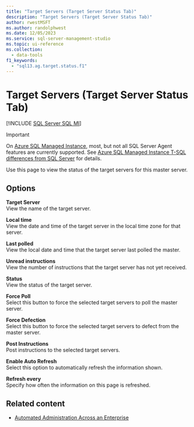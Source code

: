 ```yaml
---
title: "Target Servers (Target Server Status Tab)"
description: "Target Servers (Target Server Status Tab)"
author: rwestMSFT
ms.author: randolphwest
ms.date: 12/05/2023
ms.service: sql-server-management-studio
ms.topic: ui-reference
ms.collection:
  - data-tools
f1_keywords:
  - "sql13.ag.target.status.f1"
---
```


# Target Servers (Target Server Status Tab)

[!INCLUDE [SQL Server SQL MI](../includes/applies-to-version/sql-asdbmi.md)]

> [!IMPORTANT]  
> On [Azure SQL Managed Instance](/azure/sql-database/sql-database-managed-instance), most, but not all SQL Server Agent features are currently supported. See [Azure SQL Managed Instance T-SQL differences from SQL Server](/azure/sql-database/sql-database-managed-instance-transact-sql-information#sql-server-agent) for details.

Use this page to view the status of the target servers for this master server.

## Options

**Target Server**  
View the name of the target server.

**Local time**  
View the date and time of the target server in the local time zone for that server.

**Last polled**  
View the local date and time that the target server last polled the master.

**Unread instructions**  
View the number of instructions that the target server has not yet received.

**Status**  
View the status of the target server.

**Force Poll**  
Select this button to force the selected target servers to poll the master server.

**Force Defection**  
Select this button to force the selected target servers to defect from the master server.

**Post Instructions**  
Post instructions to the selected target servers.

**Enable Auto Refresh**  
Select this option to automatically refresh the information shown.

**Refresh every**  
Specify how often the information on this page is refreshed.

## Related content

- [Automated Administration Across an Enterprise](automated-administration-across-an-enterprise.md)
